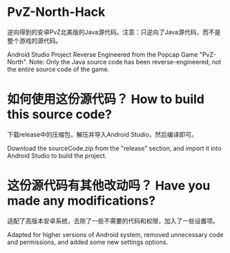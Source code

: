 # PvZ-North-Hack
逆向得到的安卓PvZ北美版的Java源代码。注意：只逆向了Java源代码，而不是整个游戏的源代码。

Android Studio Project Reverse Engineered from the Popcap Game "PvZ-North". Note: Only the Java source code has been reverse-engineered, not the entire source code of the game.
# 如何使用这份源代码？ How to build this source code?  
下载release中的压缩包，解压并导入Android Studio，然后编译即可。 

Download the sourceCode.zip from the "release" section, and import it into Android Studio to build the project.
# 这份源代码有其他改动吗？ Have you made any modifications?
适配了高版本安卓系统，去除了一些不需要的代码和权限，加入了一些设置项。

Adapted for higher versions of Android system, removed unnecessary code and permissions, and added some new settings options.
